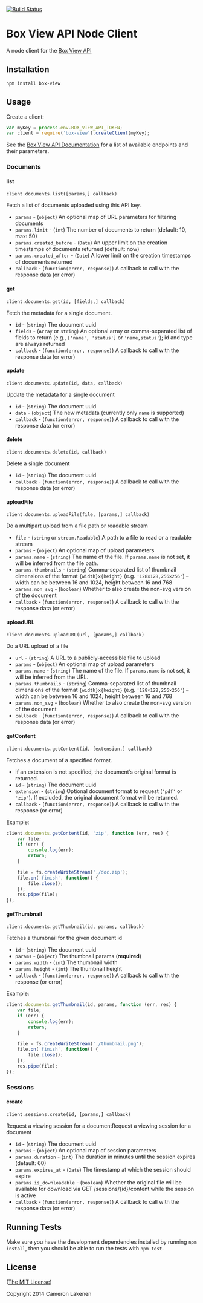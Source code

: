 [![Build Status](https://travis-ci.org/lakenen/node-box-view.png?branch=master)](https://travis-ci.org/lakenen/node-box-view)

# Box View API Node Client

A node client for the [Box View API](http://developers.box.com/view/)


## Installation

```
npm install box-view
```


## Usage

Create a client:
```js
var myKey = process.env.BOX_VIEW_API_TOKEN;
var client = require('box-view').createClient(myKey);
```

See the [Box View API Documentation](http://developers.box.com/view/) for a list of available endpoints and their parameters.

### Documents

#### list

`client.documents.list([params,] callback)`

Fetch a list of documents uploaded using this API key.
* `params` - (`object`) An optional map of URL parameters for filtering documents
* `params.limit` - (`int`) The number of documents to return (default: 10, max: 50)
* `params.created_before` - (`Date`) An upper limit on the creation timestamps of documents returned (default: now)
* `params.created_after` - (`Date`)  A lower limit on the creation timestamps of documents returned
* `callback` - (`function(error, response)`) A callback to call with the response data (or error)

#### get

`client.documents.get(id, [fields,] callback)`

Fetch the metadata for a single document.
* `id` - (`string`) The document uuid
* `fields` - (`Array` or `string`) An optional array or comma-separated list of fields to return (e.g., `['name', 'status']` or `'name,status'`); id and type are always returned
* `callback` - (`function(error, response)`) A callback to call with the response data (or error)

#### update

`client.documents.update(id, data, callback)`

Update the metadata for a single document
* `id` - (`string`) The document uuid
* `data` - (`object`) The new metadata (currently only `name` is supported)
* `callback` - (`function(error, response)`) A callback to call with the response data (or error)

#### delete

`client.documents.delete(id, callback)`

Delete a single document
* `id` - (`string`) The document uuid
* `callback` - (`function(error, response)`) A callback to call with the response data (or error)

#### uploadFile

`client.documents.uploadFile(file, [params,] callback)`

Do a multipart upload from a file path or readable stream
* `file` - (`string` or `stream.Readable`) A path to a file to read or a readable stream
* `params` - (`object`) An optional map of upload parameters
* `params.name` - (`string`) The name of the file. If `params.name` is not set, it will be inferred from the file path.
* `params.thumbnails` - (`string`) Comma-separated list of thumbnail dimensions of the format `{width}x{height}` (e.g. `'128×128,256×256'`) – width can be between 16 and 1024, height between 16 and 768
* `params.non_svg` - (`boolean`) Whether to also create the non-svg version of the document
* `callback` - (`function(error, response)`) A callback to call with the response data (or error)

#### uploadURL

`client.documents.uploadURL(url, [params,] callback)`

Do a URL upload of a file
* `url` - (`string`) A URL to a publicly-accessible file to upload
* `params` - (`object`) An optional map of upload parameters
* `params.name` - (`string`) The name of the file. If `params.name` is not set, it will be inferred from the URL.
* `params.thumbnails` - (`string`) Comma-separated list of thumbnail dimensions of the format `{width}x{height}` (e.g. `'128×128,256×256'`) – width can be between 16 and 1024, height between 16 and 768
* `params.non_svg` - (`boolean`) Whether to also create the non-svg version of the document
* `callback` - (`function(error, response)`) A callback to call with the response data (or error)

#### getContent

`client.documents.getContent(id, [extension,] callback)`

Fetches a document of a specified format.
* If an extension is not specified, the document’s original format is returned.
* `id` - (`string`) The document uuid
* `extension` - (`string`) Optional document format to request (`'pdf'` or `'zip'`). If excluded, the original document format will be returned.
* `callback` - (`function(error, response)`) A callback to call with the response (or error)

Example:
```js
client.documents.getContent(id, 'zip', function (err, res) {
    var file;
    if (err) {
        console.log(err);
        return;
    }

    file = fs.createWriteStream('./doc.zip');
    file.on('finish', function() {
        file.close();
    });
    res.pipe(file);
});
```

#### getThumbnail

`client.documents.getThumbnail(id, params, callback)`

Fetches a thumbnail for the given document id
* `id` - (`string`) The document uuid
* `params` - (`object`) The thumbnail params (**required**)
* `params.width` - (`int`) The thumbnail width
* `params.height` - (`int`) The thumbnail height
* `callback` - (`function(error, response)`) A callback to call with the response (or error)

Example:
```js
client.documents.getThumbnail(id, params, function (err, res) {
    var file;
    if (err) {
        console.log(err);
        return;
    }

    file = fs.createWriteStream('./thumbnail.png');
    file.on('finish', function() {
        file.close();
    });
    res.pipe(file);
});
```

### Sessions

#### create

`client.sessions.create(id, [params,] callback)`

Request a viewing session for a documentRequest a viewing session for a document
* `id` - (`string`) The document uuid
* `params` - (`object`) An optional map of session parameters
* `params.duration` - (`int`) The duration in minutes until the session expires (default: 60)
* `params.expires_at` - (`Date`) The timestamp at which the session should expire
* `params.is_downloadable` - (`boolean`) Whether the original file will be available for download via GET /sessions/{id}/content while the session is active
* `callback` - (`function(error, response)`) A callback to call with the response data (or error)


## Running Tests

Make sure you have the development dependencies installed by running `npm install`, then you should be able to run the tests with `npm test`.


## License

([The MIT License](LICENSE))

Copyright 2014 Cameron Lakenen
